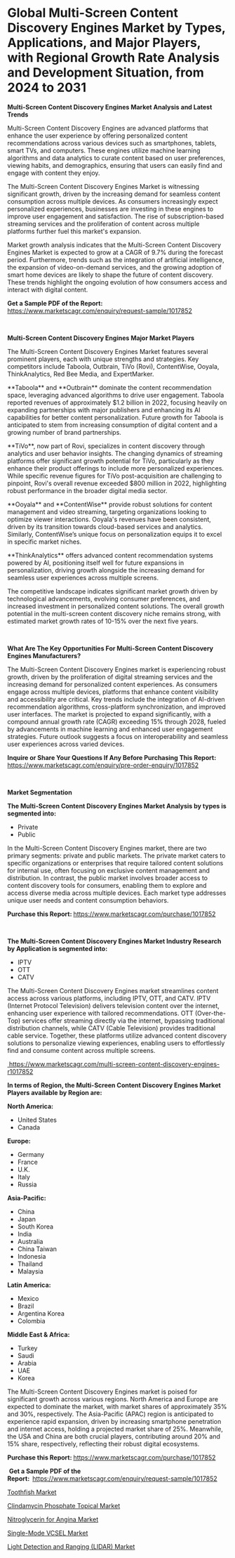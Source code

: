 <p><h1>Global Multi-Screen Content Discovery Engines Market by Types, Applications, and Major Players, with Regional Growth Rate Analysis and Development Situation, from 2024 to 2031</h1></p><p><strong>Multi-Screen Content Discovery Engines Market Analysis and Latest Trends</strong></p>
<p><p>Multi-Screen Content Discovery Engines are advanced platforms that enhance the user experience by offering personalized content recommendations across various devices such as smartphones, tablets, smart TVs, and computers. These engines utilize machine learning algorithms and data analytics to curate content based on user preferences, viewing habits, and demographics, ensuring that users can easily find and engage with content they enjoy.</p><p>The Multi-Screen Content Discovery Engines Market is witnessing significant growth, driven by the increasing demand for seamless content consumption across multiple devices. As consumers increasingly expect personalized experiences, businesses are investing in these engines to improve user engagement and satisfaction. The rise of subscription-based streaming services and the proliferation of content across multiple platforms further fuel this market's expansion.</p><p>Market growth analysis indicates that the Multi-Screen Content Discovery Engines Market is expected to grow at a CAGR of 9.7% during the forecast period. Furthermore, trends such as the integration of artificial intelligence, the expansion of video-on-demand services, and the growing adoption of smart home devices are likely to shape the future of content discovery. These trends highlight the ongoing evolution of how consumers access and interact with digital content.</p></p>
<p><strong>Get a Sample PDF of the Report:&nbsp;</strong> <a href="https://www.marketscagr.com/enquiry/request-sample/1017852?utm_campaign=1743&utm_medium=2&utm_source=Github&utm_content=ia&utm_term=04122024&utm_id=multi-screen-content-discovery-engines">https://www.marketscagr.com/enquiry/request-sample/1017852</a></p>
<p>&nbsp;</p>
<p><strong>Multi-Screen Content Discovery Engines Major Market Players</strong></p>
<p><p>The Multi-Screen Content Discovery Engines Market features several prominent players, each with unique strengths and strategies. Key competitors include Taboola, Outbrain, TiVo (Rovi), ContentWise, Ooyala, ThinkAnalytics, Red Bee Media, and ExpertMarker.</p><p>**Taboola** and **Outbrain** dominate the content recommendation space, leveraging advanced algorithms to drive user engagement. Taboola reported revenues of approximately $1.2 billion in 2022, focusing heavily on expanding partnerships with major publishers and enhancing its AI capabilities for better content personalization. Future growth for Taboola is anticipated to stem from increasing consumption of digital content and a growing number of brand partnerships.</p><p>**TiVo**, now part of Rovi, specializes in content discovery through analytics and user behavior insights. The changing dynamics of streaming platforms offer significant growth potential for TiVo, particularly as they enhance their product offerings to include more personalized experiences. While specific revenue figures for TiVo post-acquisition are challenging to pinpoint, Rovi's overall revenue exceeded $800 million in 2022, highlighting robust performance in the broader digital media sector.</p><p>**Ooyala** and **ContentWise** provide robust solutions for content management and video streaming, targeting organizations looking to optimize viewer interactions. Ooyala's revenues have been consistent, driven by its transition towards cloud-based services and analytics. Similarly, ContentWise’s unique focus on personalization equips it to excel in specific market niches.</p><p>**ThinkAnalytics** offers advanced content recommendation systems powered by AI, positioning itself well for future expansions in personalization, driving growth alongside the increasing demand for seamless user experiences across multiple screens.</p><p>The competitive landscape indicates significant market growth driven by technological advancements, evolving consumer preferences, and increased investment in personalized content solutions. The overall growth potential in the multi-screen content discovery niche remains strong, with estimated market growth rates of 10-15% over the next five years.</p></p>
<p>&nbsp;</p>
<p><strong>What Are The Key Opportunities For Multi-Screen Content Discovery Engines Manufacturers?</strong></p>
<p><p>The Multi-Screen Content Discovery Engines market is experiencing robust growth, driven by the proliferation of digital streaming services and the increasing demand for personalized content experiences. As consumers engage across multiple devices, platforms that enhance content visibility and accessibility are critical. Key trends include the integration of AI-driven recommendation algorithms, cross-platform synchronization, and improved user interfaces. The market is projected to expand significantly, with a compound annual growth rate (CAGR) exceeding 15% through 2028, fueled by advancements in machine learning and enhanced user engagement strategies. Future outlook suggests a focus on interoperability and seamless user experiences across varied devices.</p></p>
<p><strong>Inquire or Share Your Questions If Any Before Purchasing This Report:</strong> <a href="https://www.marketscagr.com/enquiry/pre-order-enquiry/1017852?utm_campaign=1743&utm_medium=2&utm_source=Github&utm_content=ia&utm_term=04122024&utm_id=multi-screen-content-discovery-engines">https://www.marketscagr.com/enquiry/pre-order-enquiry/1017852</a></p>
<p>&nbsp;</p>
<p><strong>Market Segmentation</strong></p>
<p><strong>The Multi-Screen Content Discovery Engines Market Analysis by types is segmented into:</strong></p>
<p><ul><li>Private</li><li>Public</li></ul></p>
<p><p>In the Multi-Screen Content Discovery Engines market, there are two primary segments: private and public markets. The private market caters to specific organizations or enterprises that require tailored content solutions for internal use, often focusing on exclusive content management and distribution. In contrast, the public market involves broader access to content discovery tools for consumers, enabling them to explore and access diverse media across multiple devices. Each market type addresses unique user needs and content consumption behaviors.</p></p>
<p><strong>Purchase this Report:&nbsp;</strong><a href="https://www.marketscagr.com/purchase/1017852?utm_campaign=1743&utm_medium=2&utm_source=Github&utm_content=ia&utm_term=04122024&utm_id=multi-screen-content-discovery-engines">https://www.marketscagr.com/purchase/1017852</a></p>
<p>&nbsp;</p>
<p><strong>The Multi-Screen Content Discovery Engines Market Industry Research by Application is segmented into:</strong></p>
<p><ul><li>IPTV</li><li>OTT</li><li>CATV</li></ul></p>
<p><p>The Multi-Screen Content Discovery Engines market streamlines content access across various platforms, including IPTV, OTT, and CATV. IPTV (Internet Protocol Television) delivers television content over the internet, enhancing user experience with tailored recommendations. OTT (Over-the-Top) services offer streaming directly via the internet, bypassing traditional distribution channels, while CATV (Cable Television) provides traditional cable service. Together, these platforms utilize advanced content discovery solutions to personalize viewing experiences, enabling users to effortlessly find and consume content across multiple screens.</p></p>
<p><a href="https://www.marketscagr.com/multi-screen-content-discovery-engines-r1017852?utm_campaign=1743&utm_medium=2&utm_source=Github&utm_content=ia&utm_term=04122024&utm_id=multi-screen-content-discovery-engines">&nbsp;https://www.marketscagr.com/multi-screen-content-discovery-engines-r1017852</a></p>
<p><strong>In terms of Region, the Multi-Screen Content Discovery Engines Market Players available by Region are:</strong></p>
<p>
    <p> <strong> North America: </strong>
        <ul>
            <li>United States</li>
            <li>Canada</li>
        </ul>
        </p> 
    <p> <strong> Europe: </strong>
        <ul>
            <li>Germany</li>
            <li>France</li>
            <li>U.K.</li>
            <li>Italy</li>
            <li>Russia</li>
        </ul>
        </p> 
    <p> <strong> Asia-Pacific: </strong>
        <ul>
            <li>China</li>
            <li>Japan</li>
            <li>South Korea</li>
            <li>India</li>
            <li>Australia</li>
            <li>China Taiwan</li>
            <li>Indonesia</li>
            <li>Thailand</li>
            <li>Malaysia</li>
        </ul>
        </p> 
    <p> <strong> Latin America: </strong>
        <ul>
            <li>Mexico</li>
            <li>Brazil</li>
            <li>Argentina Korea</li>
            <li>Colombia</li>
        </ul>
        </p> 
    <p> <strong> Middle East & Africa: </strong>
        <ul>
            <li>Turkey</li>
            <li>Saudi</li>
            <li>Arabia</li>
            <li>UAE</li>
            <li>Korea</li>
        </ul>
    </p>
    </p>
<p><p>The Multi-Screen Content Discovery Engines market is poised for significant growth across various regions. North America and Europe are expected to dominate the market, with market shares of approximately 35% and 30%, respectively. The Asia-Pacific (APAC) region is anticipated to experience rapid expansion, driven by increasing smartphone penetration and internet access, holding a projected market share of 25%. Meanwhile, the USA and China are both crucial players, contributing around 20% and 15% share, respectively, reflecting their robust digital ecosystems.</p></p>
<p><strong>Purchase this Report: </strong><a href="https://www.marketscagr.com/purchase/1017852?utm_campaign=1743&utm_medium=2&utm_source=Github&utm_content=ia&utm_term=04122024&utm_id=multi-screen-content-discovery-engines">https://www.marketscagr.com/purchase/1017852</a></p>
<p>&nbsp;<strong>Get a Sample PDF of the Report:&nbsp;&nbsp;</strong><a href="https://www.marketscagr.com/enquiry/request-sample/1017852?utm_campaign=1743&utm_medium=2&utm_source=Github&utm_content=ia&utm_term=04122024&utm_id=multi-screen-content-discovery-engines">https://www.marketscagr.com/enquiry/request-sample/1017852</a></p>
<p><strong></strong></p>
<p><p><a href="https://issuu.com/reportprime-2/docs/toothfish-market-size-2030.pptx?utm_campaign=1743&utm_medium=2&utm_source=Github&utm_content=ia&utm_term=04122024&utm_id=multi-screen-content-discovery-engines">Toothfish Market</a></p><p><a href="https://www.linkedin.com/pulse/clindamycin-phosphate-topical-market-growth-challenges-projections-3j1ve?utm_campaign=1743&utm_medium=2&utm_source=Github&utm_content=ia&utm_term=04122024&utm_id=multi-screen-content-discovery-engines">Clindamycin Phosphate Topical Market</a></p><p><a href="https://www.linkedin.com/pulse/nitroglycerin-angina-market-projected-cagr-95-from-2024-2031-1ajxe?utm_campaign=1743&utm_medium=2&utm_source=Github&utm_content=ia&utm_term=04122024&utm_id=multi-screen-content-discovery-engines">Nitroglycerin for Angina Market</a></p><p><a href="https://issuu.com/reportprime-2/docs/single-mode-vcsel-market-size-2030.pptx?utm_campaign=1743&utm_medium=2&utm_source=Github&utm_content=ia&utm_term=04122024&utm_id=multi-screen-content-discovery-engines">Single-Mode VCSEL Market</a></p><p><a href="https://github.com/mookiesville/Market-Research-Report-List-1/blob/main/light-detection-and-ranging-lidar-market.md?utm_campaign=1743&utm_medium=2&utm_source=Github&utm_content=ia&utm_term=04122024&utm_id=multi-screen-content-discovery-engines">Light Detection and Ranging (LIDAR) Market</a></p></p>